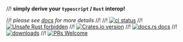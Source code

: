 //! **simply derive your `typescript` / `Rust` interop!**

//! *please see [docs](https://docs.rs/zod) for more details*
//!
//! [![ci status](https://github.com/nicolaiunrein/zod/workflows/CI/badge.svg)](https://github.com/nicolaiunrein/zod/workflows/CI)
//! [![Unsafe Rust forbidden](https://img.shields.io/badge/unsafe-forbidden-success.svg?style=flat-square&logo=rust)](https://github.com/rust-secure-code/safety-dance/)
//! [![Crates.io version](https://img.shields.io/crates/v/zod.svg?style=flat-square)](https://crates.io/crates/zod)
//! [![docs.rs docs](https://img.shields.io/badge/docs-latest-blue.svg?style=flat-square)](https://docs.rs/zod)
//! [![downloads](https://img.shields.io/crates/d/zod.svg?style=flat-square)](https://crates.io/crates/zod)
//! [![PRs Welcome](https://img.shields.io/badge/PRs-welcome-brightgreen.svg?style=flat-square&logo=pr)](https://github.com/nicolaiunrein/zod/compare)
